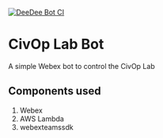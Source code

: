 [![DeeDee Bot CI](https://github.com/sambyers/DeeDee/actions/workflows/main-commit-pr.yml/badge.svg)](https://github.com/sambyers/DeeDee/actions/workflows/main-commit-pr.yml)
# CivOp Lab Bot
A simple Webex bot to control the CivOp Lab

## Components used
1. Webex
2. AWS Lambda
3. webexteamssdk